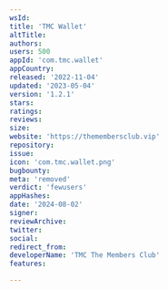 ```yaml
---
wsId: 
title: 'TMC Wallet'
altTitle: 
authors: 
users: 500
appId: 'com.tmc.wallet'
appCountry: 
released: '2022-11-04'
updated: '2023-05-04'
version: '1.2.1'
stars: 
ratings: 
reviews: 
size: 
website: 'https://themembersclub.vip'
repository: 
issue: 
icon: 'com.tmc.wallet.png'
bugbounty: 
meta: 'removed'
verdict: 'fewusers'
appHashes: 
date: '2024-08-02'
signer: 
reviewArchive: 
twitter: 
social: 
redirect_from: 
developerName: 'TMC The Members Club'
features: 

---
```



